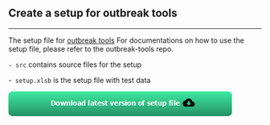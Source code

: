 ## Create a setup for outbreak tools

---

The setup file for [outbreak tools](https://github.com/epicentre-msf/outbreak-tools)
For documentations on how to use the setup file, please refer to the outbreak-tools repo.

`- src` contains source files for the setup

-` setup.xlsb` is the setup file with test data


[![**Download Latest version of the setup**](https://github.com/epicentre-msf/outbreak-tools-setup/raw/main/src/imgs/download_setup.png)](https://github.com/epicentre-msf/outbreak-tools-setup/raw/main/setup.xlsb "Download setup")

